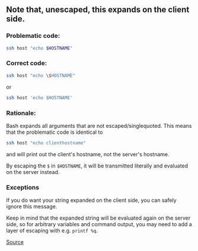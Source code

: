 ## Note that, unescaped, this expands on the client side.

### Problematic code:

```sh
ssh host "echo $HOSTNAME"
```

### Correct code:

```sh
ssh host "echo \$HOSTNAME"
```

or

```sh
ssh host 'echo $HOSTNAME'
```

### Rationale:

Bash expands all arguments that are not escaped/singlequoted. This means that the problematic code is identical to

```sh
ssh host "echo clienthostname"
```

and will print out the client's hostname, not the server's hostname.

By escaping the `$` in `$HOSTNAME`, it will be transmitted literally and evaluated on the server instead.

### Exceptions

If you do want your string expanded on the client side, you can safely ignore this message.

Keep in mind that the expanded string will be evaluated again on the server side, so for arbitrary variables and command output, you may need to add a layer of escaping with e.g. `printf %q`.

[Source](https://github.com/koalaman/shellcheck/wiki/SC2029)

